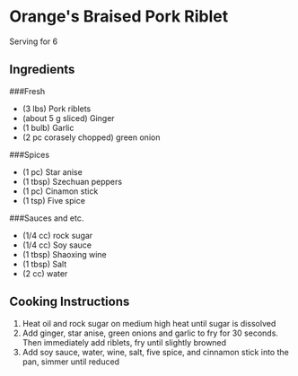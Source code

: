 # Orange's Braised Pork Riblet

Serving for 6

## Ingredients

###Fresh
* (3 lbs) Pork riblets
* (about 5 g sliced) Ginger
* (1 bulb) Garlic
* (2 pc corasely chopped) green onion

###Spices
* (1 pc) Star anise
* (1 tbsp) Szechuan peppers
* (1 pc) Cinamon stick
* (1 tsp) Five spice

###Sauces and etc.
* (1/4 cc) rock sugar
* (1/4 cc) Soy sauce
* (1 tbsp) Shaoxing wine
* (1 tbsp) Salt
* (2 cc) water


## Cooking Instructions

1. Heat oil and rock sugar on medium high heat until sugar is dissolved
2. Add ginger, star anise, green onions and garlic to fry for 30 seconds. Then immediately add riblets, fry until slightly browned
3. Add soy sauce, water, wine, salt, five spice, and cinnamon stick into the pan, simmer until reduced

